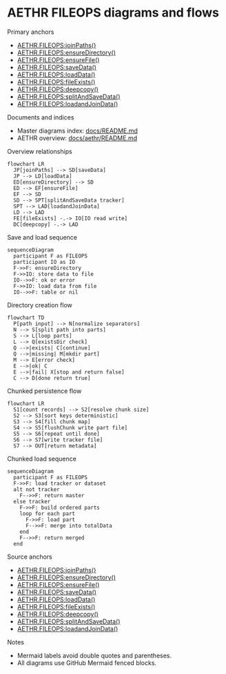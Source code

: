 # AETHR FILEOPS diagrams and flows

Primary anchors
- [AETHR.FILEOPS:joinPaths()](../../dev/FILEOPS_.lua:37)
- [AETHR.FILEOPS:ensureDirectory()](../../dev/FILEOPS_.lua:46)
- [AETHR.FILEOPS:ensureFile()](../../dev/FILEOPS_.lua:120)
- [AETHR.FILEOPS:saveData()](../../dev/FILEOPS_.lua:155)
- [AETHR.FILEOPS:loadData()](../../dev/FILEOPS_.lua:173)
- [AETHR.FILEOPS:fileExists()](../../dev/FILEOPS_.lua:189)
- [AETHR.FILEOPS:deepcopy()](../../dev/FILEOPS_.lua:206)
- [AETHR.FILEOPS:splitAndSaveData()](../../dev/FILEOPS_.lua:246)
- [AETHR.FILEOPS:loadandJoinData()](../../dev/FILEOPS_.lua:329)

Documents and indices
- Master diagrams index: [docs/README.md](docs/README.md)
- AETHR overview: [docs/aethr/README.md](docs/aethr/README.md)

Overview relationships

```mermaid
flowchart LR
  JP[joinPaths] --> SD[saveData]
  JP --> LD[loadData]
  ED[ensureDirectory] --> SD
  ED --> EF[ensureFile]
  EF --> SD
  SD --> SPT[splitAndSaveData tracker]
  SPT --> LAD[loadandJoinData]
  LD --> LAD
  FE[fileExists] -.-> IO[IO read write]
  DC[deepcopy] -.-> LAD
```

Save and load sequence

```mermaid
sequenceDiagram
  participant F as FILEOPS
  participant IO as IO
  F->>F: ensureDirectory
  F->>IO: store data to file
  IO-->>F: ok or error
  F->>IO: load data from file
  IO-->>F: table or nil
```

Directory creation flow

```mermaid
flowchart TD
  P[path input] --> N[normalize separators]
  N --> S[split path into parts]
  S --> L[loop parts]
  L --> Q[existsDir check]
  Q -->|exists| C[continue]
  Q -->|missing| M[mkdir part]
  M --> E[error check]
  E -->|ok| C
  E -->|fail| X[stop and return false]
  C --> D[done return true]
```

Chunked persistence flow

```mermaid
flowchart LR
  S1[count records] --> S2[resolve chunk size]
  S2 --> S3[sort keys deterministic]
  S3 --> S4[fill chunk map]
  S4 --> S5[flushChunk write part file]
  S5 --> S6[repeat until done]
  S6 --> S7[write tracker file]
  S7 --> OUT[return metadata]
```

Chunked load sequence

```mermaid
sequenceDiagram
  participant F as FILEOPS
  F->>F: load tracker or dataset
  alt not tracker
    F-->>F: return master
  else tracker
    F->>F: build ordered parts
    loop for each part
      F->>F: load part
      F-->>F: merge into totalData
    end
    F-->>F: return merged
  end
```

Source anchors
- [AETHR.FILEOPS:joinPaths()](../../dev/FILEOPS_.lua:37)
- [AETHR.FILEOPS:ensureDirectory()](../../dev/FILEOPS_.lua:46)
- [AETHR.FILEOPS:ensureFile()](../../dev/FILEOPS_.lua:120)
- [AETHR.FILEOPS:saveData()](../../dev/FILEOPS_.lua:155)
- [AETHR.FILEOPS:loadData()](../../dev/FILEOPS_.lua:173)
- [AETHR.FILEOPS:fileExists()](../../dev/FILEOPS_.lua:189)
- [AETHR.FILEOPS:deepcopy()](../../dev/FILEOPS_.lua:206)
- [AETHR.FILEOPS:splitAndSaveData()](../../dev/FILEOPS_.lua:246)
- [AETHR.FILEOPS:loadandJoinData()](../../dev/FILEOPS_.lua:329)

Notes
- Mermaid labels avoid double quotes and parentheses.
- All diagrams use GitHub Mermaid fenced blocks.